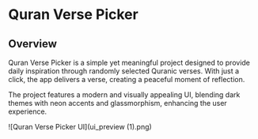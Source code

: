 # Quran Verse Picker

## Overview
Quran Verse Picker is a simple yet meaningful project designed to provide daily inspiration through randomly selected Quranic verses. With just a click, the app delivers a verse, creating a peaceful moment of reflection.

The project features a modern and visually appealing UI, blending dark themes with neon accents and glassmorphism, enhancing the user experience.

![Quran Verse Picker UI](ui_preview (1).png)
